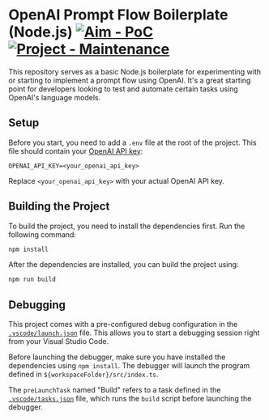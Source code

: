# OpenAI Prompt Flow Boilerplate (Node.js) [![Aim - PoC](https://img.shields.io/badge/Aim-PoC-a45b2e)](https://github.com/eclipsesource/.github/blob/main/repository-classification.md) [![Project - Maintenance](https://img.shields.io/badge/Project-Maintenance-872ea4)](https://github.com/eclipsesource/.github/blob/main/repository-classification.md)

This repository serves as a basic Node.js boilerplate for experimenting with or starting to implement a prompt flow using OpenAI. It's a great starting point for developers looking to test and automate certain tasks using OpenAI's language models.

## Setup

Before you start, you need to add a `.env` file at the root of the project. This file should contain your [OpenAI API key](https://platform.openai.com/docs/quickstart/account-setup):

```env
OPENAI_API_KEY=<your_openai_api_key>
```

Replace `<your_openai_api_key>` with your actual OpenAI API key.

## Building the Project

To build the project, you need to install the dependencies first. Run the following command:

```sh
npm install
```

After the dependencies are installed, you can build the project using:

```sh
npm run build
```

## Debugging

This project comes with a pre-configured debug configuration in the [`.vscode/launch.json`](.vscode/launch.json) file. This allows you to start a debugging session right from your Visual Studio Code.

Before launching the debugger, make sure you have installed the dependencies using `npm install`. The debugger will launch the program defined in `${workspaceFolder}/src/index.ts`.

The `preLaunchTask` named "Build" refers to a task defined in the [`.vscode/tasks.json`](.vscode/tasks.json) file, which runs the `build` script before launching the debugger.
